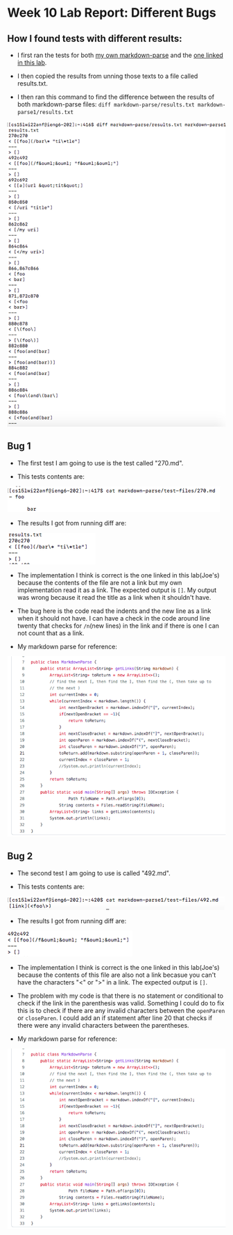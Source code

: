 # Week 10 Lab Report: Different Bugs

## How I found tests with different results:
  
* I first ran the tests for both [my own markdown-parse](https://github.com/habadjian/markdown-parse/blob/main/MarkdownParse.java) and the [one linked in this lab](https://github.com/ucsd-cse15l-w22/markdown-parse/blob/main/MarkdownParse.java).
  
* I then copied the results from unning those texts to a file called results.txt.
  
* I then ran this command to find the difference between the results of both markdown-parse files: ```diff markdown-parse/results.txt markdown-parse1/results.txt```
  
![Diff run in terminal](imagesLast/diff_results.png)

## **Bug 1**
* The first test I am going to use is the test called "270.md". 
  
* This tests contents are:
  
![270.md](imagesLast/270.png)

* The results I got from running diff are:

![270results](imagesLast/270results.png)

* The implementation I think is correct is the one linked in this lab(Joe's) because the contents of the file are not a link but my own implementation read it as a link. The expected output is ```[]```. My output was wrong because it read the title as a link when it shouldn't have.
  
* The bug here is the code read the indents and the new line as a link when it should not have. I can have a check in the code around line twenty that checks for ```/n```(new lines) in the link and if there is one I can not count that as a link.
  
* My markdown parse for reference:

![line20](imagesLast/line20.png)
  
## **Bug 2**
  
* The second test I am going to use is called "492.md".
  
* This tests contents are:

![492.md](imagesLast/492.png)

* The results I got from running diff are:
  
![492 results](imagesLast/492results.png)

* The implementation I think is correct is the one linked in this lab(Joe's) because the contents of this file are also not a link becasue you can't have the characters "<" or ">" in a link. The expected output is ```[]```. 

* The problem with my code is that there is no statement or conditional to check if the link in the parenthesis was valid. Something I could do to fix this is to check if there are any invalid characters between the ```openParen``` or ```closeParen```. I could add an if statement after line 20 that checks if there were any invalid characters between the parentheses.

* My markdown parse for reference:
  
![line20](imagesLast/line20.png)